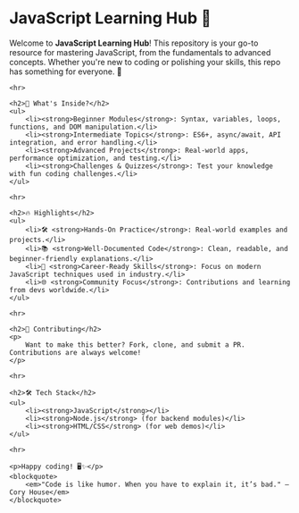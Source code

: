 <!DOCTYPE html>
<html lang="en">
<head>
    <meta charset="UTF-8">
    <meta name="viewport" content="width=device-width, initial-scale=1.0">
    <title>JavaScript Learning Hub 🚀</title>
</head>
<body>
    <h1>JavaScript Learning Hub 🚀</h1>
    <p>
        Welcome to <strong>JavaScript Learning Hub</strong>! This repository is your go-to resource for mastering JavaScript, 
        from the fundamentals to advanced concepts. Whether you're new to coding or polishing your skills, this repo has 
        something for everyone. 🌟
    </p>
    
    <hr>
    
    <h2>🧩 What's Inside?</h2>
    <ul>
        <li><strong>Beginner Modules</strong>: Syntax, variables, loops, functions, and DOM manipulation.</li>
        <li><strong>Intermediate Topics</strong>: ES6+, async/await, API integration, and error handling.</li>
        <li><strong>Advanced Projects</strong>: Real-world apps, performance optimization, and testing.</li>
        <li><strong>Challenges & Quizzes</strong>: Test your knowledge with fun coding challenges.</li>
    </ul>
    
    <hr>
    
    <h2>🔥 Highlights</h2>
    <ul>
        <li>🛠 <strong>Hands-On Practice</strong>: Real-world examples and projects.</li>
        <li>📚 <strong>Well-Documented Code</strong>: Clean, readable, and beginner-friendly explanations.</li>
        <li>🚀 <strong>Career-Ready Skills</strong>: Focus on modern JavaScript techniques used in industry.</li>
        <li>🌐 <strong>Community Focus</strong>: Contributions and learning from devs worldwide.</li>
    </ul>
    
    <hr>
    
    <h2>🤝 Contributing</h2>
    <p>
        Want to make this better? Fork, clone, and submit a PR. Contributions are always welcome!
    </p>
    
    <hr>
    
    <h2>🛠 Tech Stack</h2>
    <ul>
        <li><strong>JavaScript</strong></li>
        <li><strong>Node.js</strong> (for backend modules)</li>
        <li><strong>HTML/CSS</strong> (for web demos)</li>
    </ul>
    
    <hr>
    
    <p>Happy coding! 🖥️✨</p>
    <blockquote>
        <em>"Code is like humor. When you have to explain it, it’s bad." – Cory House</em>
    </blockquote>
</body>
</html>

